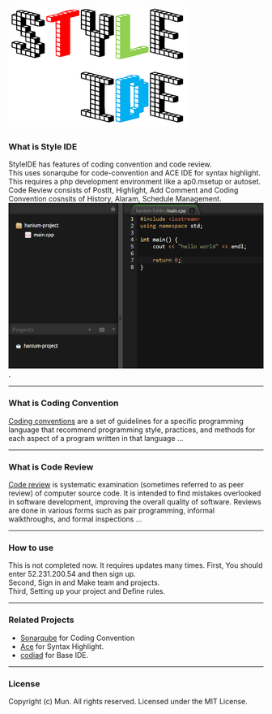 ![Style IDE](/resources/img/logo_v1.png)
=============
### What is Style IDE
StyleIDE has features of coding convention and code review.<br>
This uses sonarqube for code-convention and ACE IDE for syntax highlight.<br>
This requires a php development environment like a ap0.msetup or autoset.<br>
Code Review consists of PostIt, Highlight, Add Comment and Coding Convention cosnsits of History, Alaram, Schedule Management.<br>
![Sample Image](/resources/img/sample-main.png).
***
### What is Coding Convention
[Coding conventions](https://en.wikipedia.org/wiki/Coding_conventions) are a set of guidelines for a specific programming language that recommend programming style, practices, and methods for each aspect of a program written in that language ...
***
### What is Code Review
[Code review](https://en.wikipedia.org/wiki/Code_review) is systematic examination (sometimes referred to as peer review) of computer source code. It is intended to find mistakes overlooked in software development, improving the overall quality of software. Reviews are done in various forms such as pair programming, informal walkthroughs, and formal inspections ...
***
### How to use
This is not completed now. It requires updates many times.
First, You should enter 52.231.200.54 and then sign up.<br>
Second, Sign in and Make team and projects.<br>
Third, Setting up your project and Define rules.
***
### Related Projects
+ [Sonarqube](https://www.sonarqube.org/) for Coding Convention
+ [Ace](https://ace.c9.io/) for Syntax Highlight.
+ [codiad](http://codiad.com/) for Base IDE.
***
### License
Copyright (c) Mun. All rights reserved.
Licensed under the MIT License.
